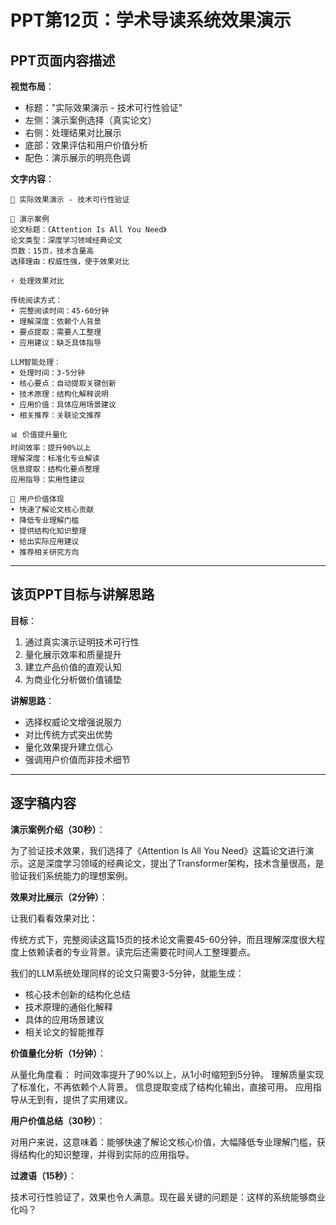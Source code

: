 # PPT第12页：学术导读系统效果演示

## PPT页面内容描述

**视觉布局**：
- 标题："实际效果演示 - 技术可行性验证"
- 左侧：演示案例选择（真实论文）
- 右侧：处理结果对比展示
- 底部：效果评估和用户价值分析
- 配色：演示展示的明亮色调

**文字内容**：
```
🎯 实际效果演示 - 技术可行性验证

📄 演示案例
论文标题：《Attention Is All You Need》
论文类型：深度学习领域经典论文
页数：15页，技术含量高
选择理由：权威性强，便于效果对比

⚡ 处理效果对比

传统阅读方式：
• 完整阅读时间：45-60分钟
• 理解深度：依赖个人背景
• 要点提取：需要人工整理
• 应用建议：缺乏具体指导

LLM智能处理：
• 处理时间：3-5分钟
• 核心要点：自动提取关键创新
• 技术原理：结构化解释说明
• 应用价值：具体应用场景建议
• 相关推荐：关联论文推荐

📊 价值提升量化
时间效率：提升90%以上
理解深度：标准化专业解读
信息提取：结构化要点整理
应用指导：实用性建议

🎯 用户价值体现
• 快速了解论文核心贡献
• 降低专业理解门槛
• 提供结构化知识整理
• 给出实际应用建议
• 推荐相关研究方向
```

---

## 该页PPT目标与讲解思路

**目标**：
1. 通过真实演示证明技术可行性
2. 量化展示效率和质量提升
3. 建立产品价值的直观认知
4. 为商业化分析做价值铺垫

**讲解思路**：
- 选择权威论文增强说服力
- 对比传统方式突出优势
- 量化效果提升建立信心
- 强调用户价值而非技术细节

---

## 逐字稿内容

**演示案例介绍（30秒）**：

为了验证技术效果，我们选择了《Attention Is All You Need》这篇论文进行演示。这是深度学习领域的经典论文，提出了Transformer架构，技术含量很高，是验证我们系统能力的理想案例。

**效果对比展示（2分钟）**：

让我们看看效果对比：

传统方式下，完整阅读这篇15页的技术论文需要45-60分钟，而且理解深度很大程度上依赖读者的专业背景。读完后还需要花时间人工整理要点。

我们的LLM系统处理同样的论文只需要3-5分钟，就能生成：
- 核心技术创新的结构化总结
- 技术原理的通俗化解释
- 具体的应用场景建议
- 相关论文的智能推荐

**价值量化分析（1分钟）**：

从量化角度看：
时间效率提升了90%以上，从1小时缩短到5分钟。
理解质量实现了标准化，不再依赖个人背景。
信息提取变成了结构化输出，直接可用。
应用指导从无到有，提供了实用建议。

**用户价值总结（30秒）**：

对用户来说，这意味着：能够快速了解论文核心价值，大幅降低专业理解门槛，获得结构化的知识整理，并得到实际的应用指导。

**过渡语（15秒）**：

技术可行性验证了，效果也令人满意。现在最关键的问题是：这样的系统能够商业化吗？ 
